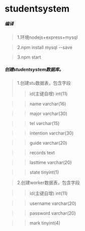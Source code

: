 # studentsystem

##### 编译
  >1.环境nodejs+express+mysql

  >2.npm install mysql --save

  >3.npm start

##### 创建studentsystem数据库。
>1.创建stu数据表，包含字段
  >> id(主键自增) int(11)

  >> name varchar(16)

  >> major varchar(30)

  >> tel varchar(15)

  >> intention varchar(30)

  >> guide varchar(20)

  >> records text

  >> lasttime varchar(20)

  >> state tinyint(1)

 >2.创建worker数据表，包含字段

  >> id(主键自增) int(11)

  >>username varchar(20)

  >>password varchar(20)

  >>mark tinyint(4)
